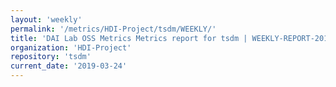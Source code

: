 ```yaml
---
layout: 'weekly'
permalink: '/metrics/HDI-Project/tsdm/WEEKLY/'
title: 'DAI Lab OSS Metrics Metrics report for tsdm | WEEKLY-REPORT-2019-03-24'
organization: 'HDI-Project'
repository: 'tsdm'
current_date: '2019-03-24'
---
```

